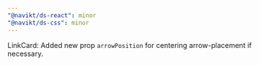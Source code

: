 ```yaml
---
"@navikt/ds-react": minor
"@navikt/ds-css": minor
---
```


LinkCard: Added new prop `arrowPosition` for centering arrow-placement if necessary.
